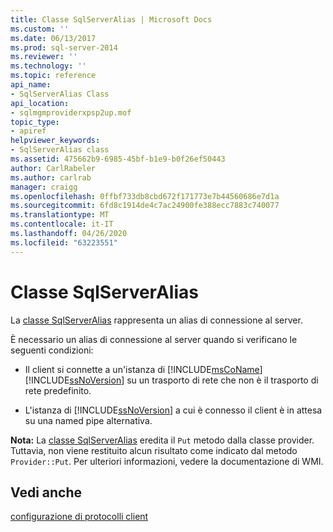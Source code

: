 ```yaml
---
title: Classe SqlServerAlias | Microsoft Docs
ms.custom: ''
ms.date: 06/13/2017
ms.prod: sql-server-2014
ms.reviewer: ''
ms.technology: ''
ms.topic: reference
api_name:
- SqlServerAlias Class
api_location:
- sqlmgmproviderxpsp2up.mof
topic_type:
- apiref
helpviewer_keywords:
- SqlServerAlias class
ms.assetid: 475662b9-6985-45bf-b1e9-b0f26ef50443
author: CarlRabeler
ms.author: carlrab
manager: craigg
ms.openlocfilehash: 0ffbf733db8cbd672f171773e7b44560686e7d1a
ms.sourcegitcommit: 6fd8c1914de4c7ac24900fe388ecc7883c740077
ms.translationtype: MT
ms.contentlocale: it-IT
ms.lasthandoff: 04/26/2020
ms.locfileid: "63223551"
---
```

# <a name="sqlserveralias-class"></a>Classe SqlServerAlias
  La [classe SqlServerAlias](sqlserveralias-class.md) rappresenta un alias di connessione al server.  
  
 È necessario un alias di connessione al server quando si verificano le seguenti condizioni:  
  
-   Il client si connette a un'istanza di [!INCLUDE[msCoName](../../../includes/msconame-md.md)] [!INCLUDE[ssNoVersion](../../../includes/ssnoversion-md.md)] su un trasporto di rete che non è il trasporto di rete predefinito.  
  
-   L'istanza di [!INCLUDE[ssNoVersion](../../../includes/ssnoversion-md.md)] a cui è connesso il client è in attesa su una named pipe alternativa.  
  
 **Nota:** La [classe SqlServerAlias](sqlserveralias-class.md) eredita il `Put` metodo dalla classe provider. Tuttavia, non viene restituito alcun risultato come indicato dal metodo `Provider::Put`. Per ulteriori informazioni, vedere la documentazione di WMI.  
  
## <a name="see-also"></a>Vedi anche  
 [configurazione di protocolli client](https://technet.microsoft.com/library/ms181035.aspx)  
  
  
